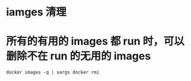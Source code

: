# iamges 清理

# 所有的有用的 images 都 run 时，可以删除不在 run 的无用的 images

```
docker images -q | xargs docker rmi
```

